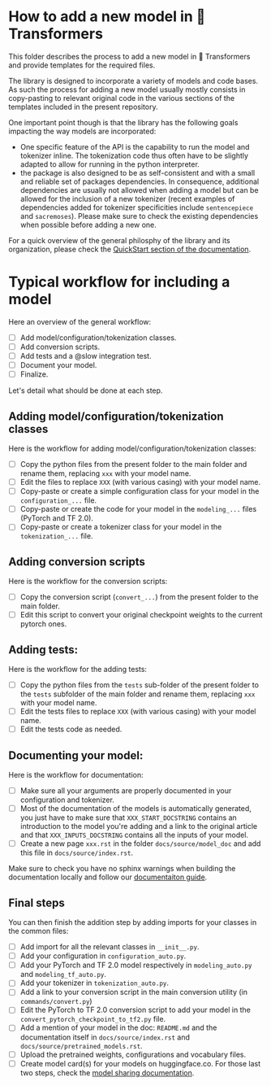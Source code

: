 # How to add a new model in 🤗 Transformers

This folder describes the process to add a new model in 🤗 Transformers and provide templates for the required files.

The library is designed to incorporate a variety of models and code bases. As such the process for adding a new model
usually mostly consists in copy-pasting to relevant original code in the various sections of the templates included in
the present repository.

One important point though is that the library has the following goals impacting the way models are incorporated:

- One specific feature of the API is the capability to run the model and tokenizer inline. The tokenization code thus
  often have to be slightly adapted to allow for running in the python interpreter.
- the package is also designed to be as self-consistent and with a small and reliable set of packages dependencies. In
  consequence, additional dependencies are usually not allowed when adding a model but can be allowed for the
  inclusion of a new tokenizer (recent examples of dependencies added for tokenizer specificities include
  `sentencepiece` and `sacremoses`). Please make sure to check the existing dependencies when possible before adding a
  new one.

For a quick overview of the general philosphy of the library and its organization, please check the
[QuickStart section of the documentation](https://huggingface.co/transformers/philosophy.html).

# Typical workflow for including a model

Here an overview of the general workflow: 

- [ ] Add model/configuration/tokenization classes.
- [ ] Add conversion scripts.
- [ ] Add tests and a @slow integration test.
- [ ] Document your model.
- [ ] Finalize.

Let's detail what should be done at each step.

## Adding model/configuration/tokenization classes

Here is the workflow for adding model/configuration/tokenization classes:

- [ ] Copy the python files from the present folder to the main folder and rename them, replacing `xxx` with your model
  name.
- [ ] Edit the files to replace `XXX` (with various casing) with your model name.
- [ ] Copy-paste or create a simple configuration class for your model in the `configuration_...` file.
- [ ] Copy-paste or create the code for your model in the `modeling_...` files (PyTorch and TF 2.0).
- [ ] Copy-paste or create a tokenizer class for your model in the `tokenization_...` file.

## Adding conversion scripts

Here is the workflow for the conversion scripts:

- [ ] Copy the conversion script (`convert_...`) from the present folder to the main folder.
- [ ] Edit this script to convert your original checkpoint weights to the current pytorch ones.

## Adding tests:

Here is the workflow for the adding tests:

- [ ] Copy the python files from the `tests` sub-folder of the present folder to the `tests` subfolder of the main
  folder and rename them, replacing `xxx` with your model name.
- [ ] Edit the tests files to replace `XXX` (with various casing) with your model name.
- [ ] Edit the tests code as needed.

## Documenting your model:

Here is the workflow for documentation:

- [ ] Make sure all your arguments are properly documented in your configuration and tokenizer.
- [ ] Most of the documentation of the models is automatically generated, you just have to make sure that
  `XXX_START_DOCSTRING` contains an introduction to the model you're adding and a link to the original
  article and that `XXX_INPUTS_DOCSTRING` contains all the inputs of your model.
- [ ] Create a new page `xxx.rst` in the folder `docs/source/model_doc` and add this file in `docs/source/index.rst`.

Make sure to check you have no sphinx warnings when building the documentation locally and follow our
[documentaiton guide](https://github.com/huggingface/transformers/tree/master/docs#writing-documentation---specification).

## Final steps

You can then finish the addition step by adding imports for your classes in the common files:

- [ ] Add import for all the relevant classes in `__init__.py`.
- [ ] Add your configuration in `configuration_auto.py`.
- [ ] Add your PyTorch and TF 2.0 model respectively in `modeling_auto.py` and `modeling_tf_auto.py`.
- [ ] Add your tokenizer in `tokenization_auto.py`.
- [ ] Add a link to your conversion script in the main conversion utility (in `commands/convert.py`)
- [ ] Edit the PyTorch to TF 2.0 conversion script to add your model in the `convert_pytorch_checkpoint_to_tf2.py`
  file.
- [ ] Add a mention of your model in the doc: `README.md` and the documentation itself
  in `docs/source/index.rst` and `docs/source/pretrained_models.rst`.
- [ ] Upload the pretrained weights, configurations and vocabulary files.
- [ ] Create model card(s) for your models on huggingface.co. For those last two steps, check the
  [model sharing documentation](https://huggingface.co/transformers/model_sharing.html).
